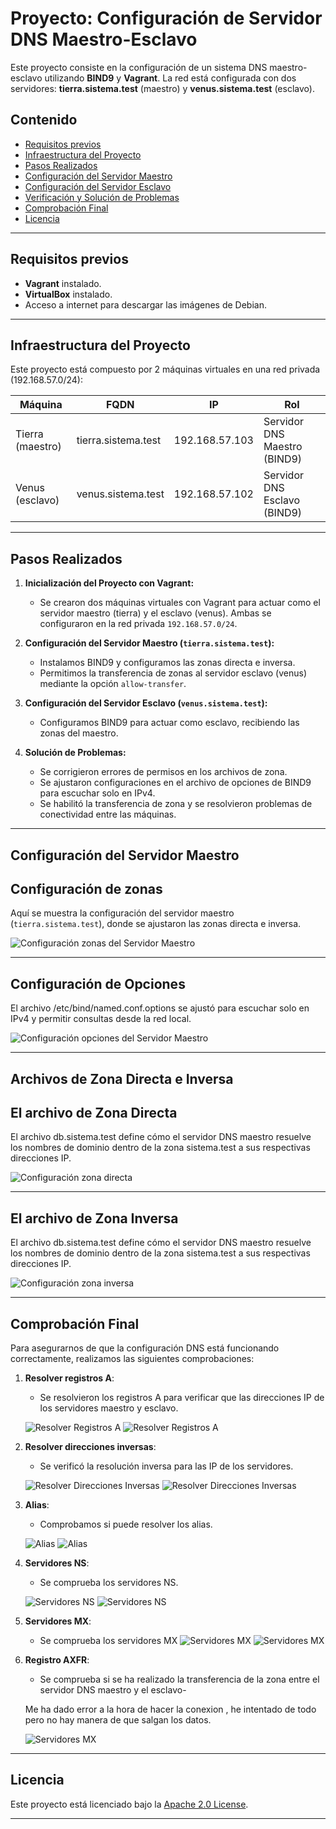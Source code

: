 # Proyecto: Configuración de Servidor DNS Maestro-Esclavo

Este proyecto consiste en la configuración de un sistema DNS maestro-esclavo utilizando **BIND9** y **Vagrant**. La red está configurada con dos servidores: **tierra.sistema.test** (maestro) y **venus.sistema.test** (esclavo).

## Contenido

- [Requisitos previos](#requisitos-previos)
- [Infraestructura del Proyecto](#infraestructura-del-proyecto)
- [Pasos Realizados](#pasos-realizados)
- [Configuración del Servidor Maestro](#configuración-del-servidor-maestro)
- [Configuración del Servidor Esclavo](#configuración-del-servidor-esclavo)
- [Verificación y Solución de Problemas](#verificación-y-solución-de-problemas)
- [Comprobación Final](#comprobación-final)
- [Licencia](#licencia)

---

## Requisitos previos

- **Vagrant** instalado.
- **VirtualBox** instalado.
- Acceso a internet para descargar las imágenes de Debian.

---

## Infraestructura del Proyecto

Este proyecto está compuesto por 2 máquinas virtuales en una red privada (192.168.57.0/24):

| Máquina                | FQDN                  | IP              | Rol                         |
|------------------------|-----------------------|-----------------|-----------------------------|
| Tierra (maestro)        | tierra.sistema.test    | 192.168.57.103  | Servidor DNS Maestro (BIND9) |
| Venus (esclavo)         | venus.sistema.test     | 192.168.57.102  | Servidor DNS Esclavo (BIND9) |

---

## Pasos Realizados

1. **Inicialización del Proyecto con Vagrant:**
   - Se crearon dos máquinas virtuales con Vagrant para actuar como el servidor maestro (tierra) y el esclavo (venus). Ambas se configuraron en la red privada `192.168.57.0/24`.

2. **Configuración del Servidor Maestro (`tierra.sistema.test`):**
   - Instalamos BIND9 y configuramos las zonas directa e inversa.
   - Permitimos la transferencia de zonas al servidor esclavo (venus) mediante la opción `allow-transfer`.

3. **Configuración del Servidor Esclavo (`venus.sistema.test`):**
   - Configuramos BIND9 para actuar como esclavo, recibiendo las zonas del maestro.

4. **Solución de Problemas:**
   - Se corrigieron errores de permisos en los archivos de zona.
   - Se ajustaron configuraciones en el archivo de opciones de BIND9 para escuchar solo en IPv4.
   - Se habilitó la transferencia de zona y se resolvieron problemas de conectividad entre las máquinas.

---

## Configuración del Servidor Maestro

## Configuración de zonas
Aquí se muestra la configuración del servidor maestro (`tierra.sistema.test`), donde se ajustaron las zonas directa e inversa.

![Configuración zonas del Servidor Maestro](./images/named-conf-loc.png)

---

## Configuración de Opciones
El archivo /etc/bind/named.conf.options se ajustó para escuchar solo en IPv4 y permitir consultas desde la red local.

![Configuración opciones del Servidor Maestro](./images/named-conf-options.png)

---

## Archivos de Zona Directa e Inversa

## El archivo de Zona Directa

El archivo db.sistema.test define cómo el servidor DNS maestro resuelve los nombres de dominio dentro de la zona sistema.test a sus respectivas direcciones IP.

![Configuración zona directa](./images/db-sistema-test.png)


---

## El archivo de Zona Inversa

El archivo db.sistema.test define cómo el servidor DNS maestro resuelve los nombres de dominio dentro de la zona sistema.test a sus respectivas direcciones IP.


![Configuración zona inversa](./images/db127.png)


---

## Comprobación Final

Para asegurarnos de que la configuración DNS está funcionando correctamente, realizamos las siguientes comprobaciones:

1. **Resolver registros A**:
   
   - Se resolvieron los registros A para verificar que las direcciones IP de los servidores maestro y esclavo.

   ![Resolver Registros A](./images/1(tierra).png)
   ![Resolver Registros A](./images/1(venus).png)

2. **Resolver direcciones inversas**:

   - Se verificó la resolución inversa para las IP de los servidores.

   ![Resolver Direcciones Inversas](./images/3(tierra).png)
   ![Resolver Direcciones Inversas](./images//3(venus).png)

3. **Alias**:

   - Comprobamos si puede resolver los alias.

   ![Alias](./images/5(tierra).png)
   ![Alias](./images/5(venus).png)

4. **Servidores NS**:

   - Se comprueba los servidores NS.

   ![Servidores NS](./images/7(tierra).png)
   ![Servidores NS](./images/7(venus).png)

5. **Servidores MX**:

    - Se comprueba los servidores MX
    ![Servidores MX](./images/8(tierra).png)
    ![Servidores MX](./images/8(venus).png)

6. **Registro AXFR**:

    - Se comprueba si se ha realizado la transferencia de la zona entre el servidor DNS maestro y el esclavo-

    Me ha dado error a la hora de hacer la conexion , he intentado de todo
    pero no hay manera de que salgan los datos.

    ![Servidores MX](./images/9(venus).png)


---

## Licencia

Este proyecto está licenciado bajo la [Apache 2.0 License](LICENSE).

---
